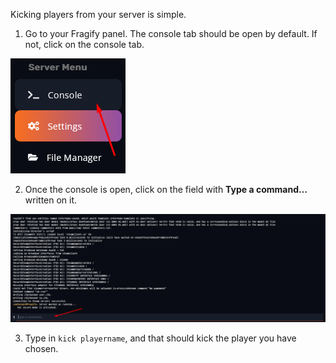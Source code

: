 Kicking players from your server is simple.

1. Go to your Fragify panel. The console tab should be open by default. If not, click on the console tab. 

![](images/console.png)

2. Once the console is open, click on the field with **Type a command…** written on it.  

![](images/command.png)

3.  Type in `kick playername`, and that should kick the player you have chosen.
